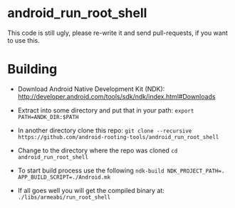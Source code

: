 android_run_root_shell
======================

This code is still ugly, please re-write it and send pull-requests, if you want to use this.


Building
========

* Download Android Native Development Kit (NDK): http://developer.android.com/tools/sdk/ndk/index.html#Downloads

* Extract into some directory and put that in your path: 
	`export PATH=ANDK_DIR:$PATH`

* In another directory clone this repo: 
	`git clone --recursive https://github.com/android-rooting-tools/android_run_root_shell`

* Change to the directory where the repo was cloned
	`cd android_run_root_shell`

* To start build process use the following
	`ndk-build NDK_PROJECT_PATH=. APP_BUILD_SCRIPT=./Android.mk`

* If all goes well you will get the compiled binary at:
	`./libs/armeabi/run_root_shell`


